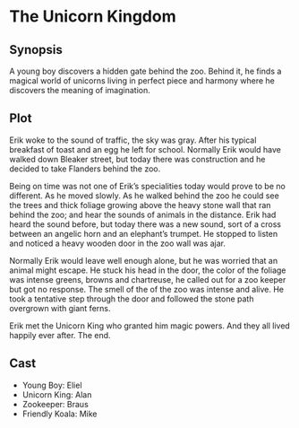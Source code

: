 # The Unicorn Kingdom

## Synopsis

A young boy discovers a hidden gate behind the zoo.
Behind it, he finds a magical world of unicorns living in perfect piece and harmony where he discovers the meaning of imagination.

## Plot

Erik woke to the sound of traffic, the sky was gray.
After his typical breakfast of toast and an egg he left for school.
Normally Erik would have walked down Bleaker street, but today there was construction and he decided to take Flanders behind the zoo.

Being on time was not one of Erik’s specialities today would prove to be no different.
As he moved slowly.
As he walked behind the zoo he could see the trees and thick foliage growing above the heavy stone wall that ran behind the zoo; and hear the sounds of animals in the distance.
Erik had heard the sound before, but today there was a new sound, sort of a cross between an angelic horn and an elephant’s trumpet.
He stopped to listen and noticed a heavy wooden door in the zoo wall was ajar.

Normally Erik would leave well enough alone, but he was worried that an animal might escape.
He stuck his head in the door, the color of the foliage was intense greens, browns and chartreuse, he called out for a zoo keeper but got no response.
The smell of the of the zoo was intense and alive.
He took a tentative step through the door and followed the stone path overgrown with giant ferns.

Erik met the Unicorn King who granted him magic powers. And they all lived happily ever after.
The end.

## Cast

* Young Boy: Eliel
* Unicorn King: Alan
* Zookeeper: Braus
* Friendly Koala: Mike
